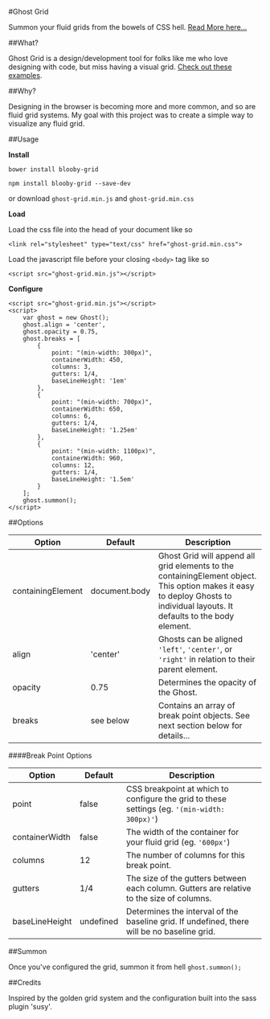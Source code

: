 #Ghost Grid

Summon your fluid grids from the bowels of CSS hell. [Read More here...](http://reklino.github.io/ghost-grid/demo/)

##What?

Ghost Grid is a design/development tool for folks like me who love designing with code, but miss having a visual grid. [Check out these examples](http://google.com).

##Why?

Designing in the browser is becoming more and more common, and so are fluid grid systems. My goal with this project was to create a simple way to visualize any fluid grid.

##Usage

**Install**

```
bower install blooby-grid
```
```
npm install blooby-grid --save-dev
```
or download `ghost-grid.min.js` and `ghost-grid.min.css`

**Load**

Load the css file into the head of your document like so
```
<link rel="stylesheet" type="text/css" href="ghost-grid.min.css">
```

Load the javascript file before your closing `<body>` tag like so
```
<script src="ghost-grid.min.js"></script>
```

**Configure**

```
<script src="ghost-grid.min.js"></script>
<script>
	var ghost = new Ghost();
	ghost.align = 'center',
	ghost.opacity = 0.75,
	ghost.breaks = [
		{
	        point: "(min-width: 300px)",
	        containerWidth: 450,
	        columns: 3,
	        gutters: 1/4,
	        baseLineHeight: '1em'
	    },
	    {
	        point: "(min-width: 700px)",
	        containerWidth: 650,
	        columns: 6,
	        gutters: 1/4,
	        baseLineHeight: '1.25em'
	    },
	    {
	        point: "(min-width: 1100px)",
	        containerWidth: 960,
	        columns: 12,
	        gutters: 1/4,
	        baseLineHeight: '1.5em'
	    }    
	];
	ghost.summon();
</script>
```

##Options

Option | Default | Description
--- | --- | ---
containingElement | document.body | Ghost Grid will append all grid elements to the containingElement object. This option makes it easy to deploy Ghosts to individual layouts. It defaults to the body element.
align | 'center' | Ghosts can be aligned `'left'`, `'center'`, or `'right'` in relation to their parent element.
opacity | 0.75 | Determines the opacity of the Ghost.
breaks | see below | Contains an array of break point objects. See next section below for details...

####Break Point Options

Option | Default | Description
--- | --- | ---
point | false | CSS breakpoint at which to configure the grid to these settings (eg. `'(min-width: 300px)'`)
containerWidth | false | The width of the container for your fluid grid (eg. `'600px'`)
columns | 12 | The number of columns for this break point.
gutters | 1/4 | The size of the gutters between each column. Gutters are relative to the size of columns.
baseLineHeight | undefined | Determines the interval of the baseline grid. If undefined, there will be no baseline grid.


##Summon

Once you've configured the grid, summon it from hell `ghost.summon();`

##Credits

Inspired by the golden grid system and the configuration built into the sass plugin 'susy'.